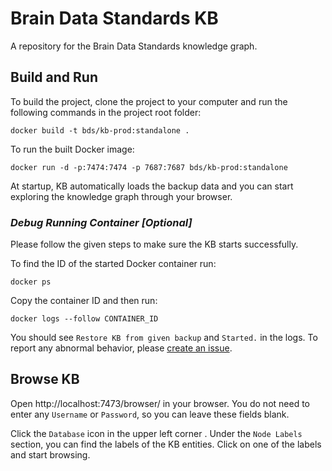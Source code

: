 # Brain Data Standards KB
A repository for the Brain Data Standards knowledge graph.

## Build and Run
To build the project, clone the project to your computer and run the following commands in the project root folder:
```
docker build -t bds/kb-prod:standalone .
```

To run the built Docker image:
```
docker run -d -p:7474:7474 -p 7687:7687 bds/kb-prod:standalone
```

At startup, KB automatically loads the backup data and you can start exploring the knowledge graph through your browser.

### _Debug Running Container [Optional]_
Please follow the given steps to make sure the KB starts successfully.

To find the ID of the started Docker container run:
```
docker ps
```

Copy the container ID and then run:
```
docker logs --follow CONTAINER_ID
```

You should see `Restore KB from given backup` and `Started.` in the logs. To report any abnormal behavior, please [create an issue](https://github.com/hkir-dev/brain_data_standards_kb/issues/new).

## Browse KB
Open http://localhost:7473/browser/ in your browser. You do not need to enter any `Username` or `Password`, so you can leave these fields blank.

Click the `Database` icon in the upper left corner . Under the `Node Labels` section, you can find the labels of the KB entities. Click on one of the labels and start browsing.
